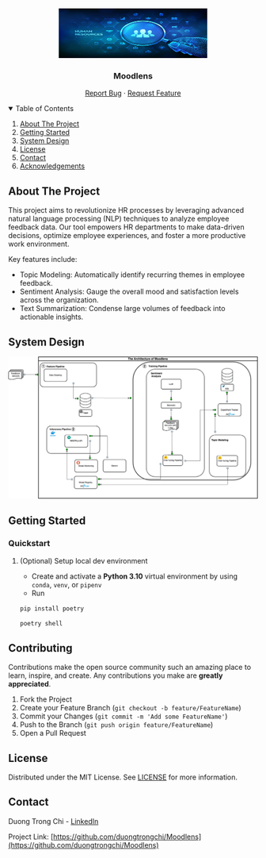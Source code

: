 <!-- PROJECT LOGO -->
<br />
<p align="center">
  <a href="https://github.com/duongtrongchi/Moodlens">
    <img src="archive/banner.jpg" alt="Logo" width="300" height="100">
  </a>

  <h3 align="center">Moodlens</h3>

  <p align="center">
    <a href="https://github.com/dao-duc-tung/inference-service-grpc-restful/issues">Report Bug</a>
    ·
    <a href="https://github.com/dao-duc-tung/inference-service-grpc-restful/issues">Request Feature</a>
  </p>
</p>

<!-- TABLE OF CONTENTS -->
<details open="open">
  <summary>Table of Contents</summary>
  <ol>
    <li><a href="#about-the-project">About The Project</a></li>
    <li><a href="#getting-started">Getting Started</a></li>
    <li><a href="#system-design">System Design</a></li>
    <li><a href="#license">License</a></li>
    <li><a href="#contact">Contact</a></li>
    <li><a href="#acknowledgements">Acknowledgements</a></li>
  </ol>
</details>

## About The Project
This project aims to revolutionize HR processes by leveraging advanced natural language processing (NLP) techniques to analyze employee feedback data. Our tool empowers HR departments to make data-driven decisions, optimize employee experiences, and foster a more productive work environment.

Key features include:
- Topic Modeling: Automatically identify recurring themes in employee feedback.
- Sentiment Analysis: Gauge the overall mood and satisfaction levels across the organization.
- Text Summarization: Condense large volumes of feedback into actionable insights.


## System Design
![Alt text](./archive/Moodlens-Architecture.png)

## Getting Started

### Quickstart

1. (Optional) Setup local dev environment

   - Create and activate a **Python 3.10** virtual environment by using `conda`, `venv`, or `pipenv`
   - Run

   ```bash
   pip install poetry
   ```

   ```
   poetry shell
   ```


## Contributing

Contributions make the open source community such an amazing place to learn, inspire, and create. Any contributions you make are **greatly appreciated**.

1. Fork the Project
2. Create your Feature Branch (`git checkout -b feature/FeatureName`)
3. Commit your Changes (`git commit -m 'Add some FeatureName'`)
4. Push to the Branch (`git push origin feature/FeatureName`)
5. Open a Pull Request

## License

Distributed under the MIT License. See [LICENSE](LICENSE) for more information.

## Contact

Duong Trong Chi - [LinkedIn](https://www.linkedin.com/in/duongtrongchi/)

Project Link: [https://github.com/duongtrongchi/Moodlens](https://github.com/duongtrongchi/Moodlens)

